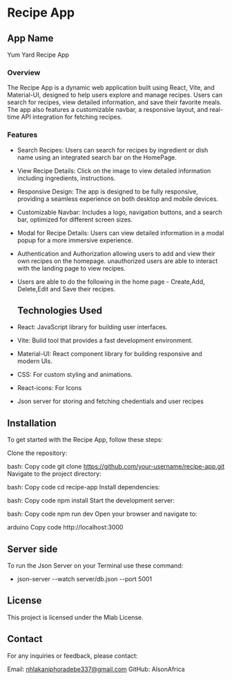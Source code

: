 # Recipe App
## App Name
Yum Yard Recipe App
### Overview
The Recipe App is a dynamic web application built using React, Vite, and Material-UI, designed to help users explore and manage recipes. Users can search for recipes, view detailed information, and save their favorite meals. The app also features a customizable navbar, a responsive layout, and real-time API integration for fetching recipes.

### Features
* Search Recipes: Users can search for recipes by ingredient or dish name using an integrated search bar on the HomePage.
* View Recipe Details: Click on the image to view detailed information including ingredients, instructions.
* Responsive Design: The app is designed to be fully responsive, providing a seamless experience on both desktop and mobile devices.
* Customizable Navbar: Includes a logo, navigation buttons, and a search bar, optimized for different screen sizes.
* Modal for Recipe Details: Users can view detailed information in a modal popup for a more immersive experience.
* Authentication and Authorization allowing users to add and view their own recipes on the homepage. unauthorized users are able to interact with the landing page to view recipes.
* Users are able to do the following in the home page - Create,Add, Delete,Edit and Save their recipes.

  ## Technologies Used
* React: JavaScript library for building user interfaces.
* Vite: Build tool that provides a fast development environment.
* Material-UI: React component library for building responsive and modern UIs.
* CSS: For custom styling and animations.
* React-icons: For Icons
* Json server for storing and fetching chedentials and user recipes

## Installation
To get started with the Recipe App, follow these steps:

Clone the repository:

bash:
Copy code
git clone https://github.com/your-username/recipe-app.git
Navigate to the project directory:

bash:
Copy code
cd recipe-app
Install dependencies:

bash:
Copy code
npm install
Start the development server:

bash:
Copy code
npm run dev
Open your browser and navigate to:

arduino
Copy code
http://localhost:3000

## Server side 
To run the Json Server on your Terminal use these command:
- json-server --watch server/db.json --port 5001

## License
This project is licensed under the Mlab License.

## Contact
For any inquiries or feedback, please contact:

Email: nhlakaniphoradebe337@gmail.com
GitHub: AlsonAfrica



